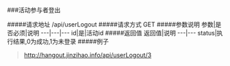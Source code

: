 ###活动参与者登出

#####请求地址 
/api/userLogout
#####请求方式
GET
#####参数说明
参数|是否必须|说明
---|---|---
id|是|活动id
#####返回值
返回值|说明
---|---
status|执行结果,0为成功,1为未登录
#####例子
> http://hangout.jinzihao.info/api/userLogout/3
